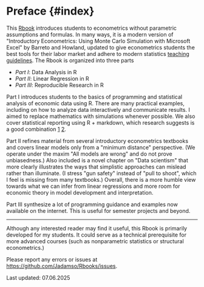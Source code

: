 # Preface {#index}

<!--- Add Title Image
<img src="Figures_Manual/Logo.png" class="cover" height="50%"/>  

--->


This [Rbook](https://jadamso.github.io/Rbooks/) introduces students to econometrics without parametric assumptions and formulas. In many ways, it is a modern version of "Introductory Econometrics: Using Monte Carlo Simulation with Microsoft Excel" by Barreto and Howland, updated to give econometrics students the best tools for their labor market and adhere to modern statistics [teaching guidelines](https://www.amstat.org/education/curriculum-guidelines-for-undergraduate-programs-in-statistical-science-). The Rbook is organized into three parts

 * *Part   I*: Data Analysis in R
 * *Part  II*: Linear Regression in R
 * *Part III*: Reproducible Research in R

Part I introduces students to the basics of programming and statistical analysis of economic data using R. There are many practical examples, including on how to analyze data interactively and communicate results. I aimed to replace mathematics with simulations whenever possible. We also cover statistical reporting using R + markdown, which research suggests is a good combination [1](https://doi.org/10.1080/00220485.2019.1618765) [2](https://doi.org/10.1002/jae.657). 

Part II refines material from several introductory econometrics textbooks and covers linear models only from a "minimum distance" perspective. (We operate under the maxim "All models are wrong" and do not prove unbiasedness.) Also included is a novel chapter on "Data scientism" that more clearly illustrates the ways that simplistic approaches can mislead rather than illuminate. (I stress "gun safety" instead of "pull to shoot", which I feel is missing from many textbooks.) Overall, there is a more humble view towards what we can infer from linear regressions and more room for economic theory in model development and interpretation.

Part III synthesize a lot of programming guidance and examples now available on the internet. This is useful for semester projects and beyond.

***

Although any interested reader may find it useful, this Rbook is primarily developed for my students. It could serve as a technical prerequisite for more advanced courses (such as nonparametric statistics or structural econometrics.) 

Please report any errors or issues at https://github.com/Jadamso/Rbooks/issues.

Last updated: 07.06.2025


